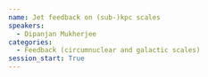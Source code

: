```yaml
---
name: Jet feedback on (sub-)kpc scales
speakers:
  - Dipanjan Mukherjee
categories:
  - Feedback (circumnuclear and galactic scales)
session_start: True
---
```

